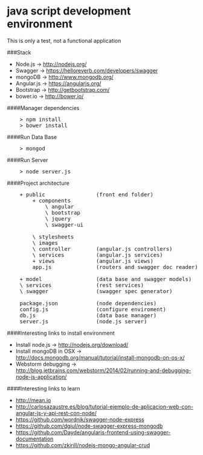 java script development environment 
================
This is only a test, not a functional application

###Stack

* Node.js -> http://nodejs.org/
* Swagger -> https://helloreverb.com/developers/swagger
* mongoDB -> http://www.mongodb.org/
* Angular.js -> https://angularjs.org/
* Bootstrap -> http://getbootstrap.com/
* bower.io -> http://bower.io/

####Manager dependencies
<pre>
	> npm install
	> bower install
</pre>

####Run Data Base
<pre>
	> mongod
</pre>

####Run Server
<pre>
	> node server.js
</pre> 

####Project architecture
<pre>
	+ public 				(front end folder)
		+ components
			\ angular
			\ bootstrap
			\ jquery
			\ swagger-ui
			
		\ stylesheets
		\ images
		\ controller 		(angular.js controllers)
		\ services 			(angular.js services)
		+ views 			(angular.js views)
		app.js 				(routers and swagger doc reader)
		
	+ model 				(data base and swagger models)
	\ services 				(rest services)
	\ swagger 				(swagger spec generator)
	
	package.json 			(node dependencies)
	config.js 				(configure enviroment)
	db.js 					(data base manager)
	server.js 				(node.js server)
</pre> 

####Interesting links to install environment

* Install node.js -> http://nodejs.org/download/
* Install mongoDB in OSX -> http://docs.mongodb.org/manual/tutorial/install-mongodb-on-os-x/
* Webstorm debugging -> http://blog.jetbrains.com/webstorm/2014/02/running-and-debugging-node-js-application/

####Interesting links to learn

* http://mean.io
* http://carlosazaustre.es/blog/tutorial-ejemplo-de-aplicacion-web-con-angular-js-y-api-rest-con-node/
* https://github.com/wordnik/swagger-node-express
* https://github.com/dgiul/node-swagger-express-mongodb
* https://github.com/Dayde/angularjs-frontend-using-swagger-documentation
* https://github.com/zkirill/nodejs-mongo-angular-crud
